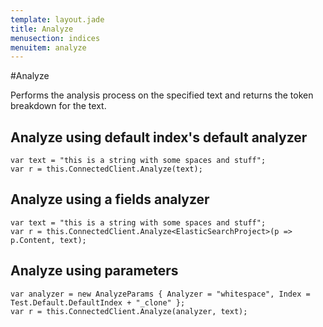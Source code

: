 ```yaml
---
template: layout.jade
title: Analyze
menusection: indices
menuitem: analyze
---
```


#Analyze 

Performs the analysis process on the specified text and returns the token breakdown for the text.

## Analyze using default index's default analyzer

	var text = "this is a string with some spaces and stuff";
	var r = this.ConnectedClient.Analyze(text);


## Analyze using a fields analyzer

    var text = "this is a string with some spaces and stuff";
    var r = this.ConnectedClient.Analyze<ElasticSearchProject>(p => p.Content, text);


## Analyze using parameters

	var analyzer = new AnalyzeParams { Analyzer = "whitespace", Index = Test.Default.DefaultIndex + "_clone" };
	var r = this.ConnectedClient.Analyze(analyzer, text);




